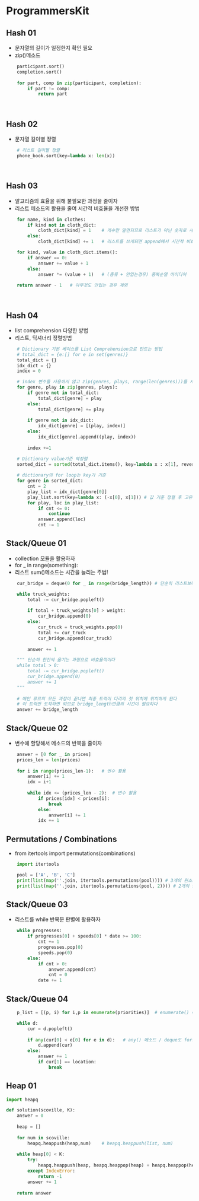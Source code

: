 # ProgrammersKit

## Hash 01
- 문자열의 길이가 일정한지 확인 필요
- zip()메소드
```python
    participant.sort()
    completion.sort()
    
    for part, comp in zip(participant, completion):
        if part != comp:
            return part
```

<br>

## Hash 02
- 문자열 길이별 정렬
```python
    # 리스트 길이별 정렬
    phone_book.sort(key=lambda x: len(x))
```

<br>

## Hash 03
- 알고리즘의 효율을 위해 불필요한 과정을 줄이자
- 리스트 메소드의 활용을 줄여 시간적 비효율을 개선한 방법

``` python
    for name, kind in clothes:
        if kind not in cloth_dict:
            cloth_dict[kind] = 1    # 개수만 알면되므로 리스트가 아닌 숫자로 사용
        else:
            cloth_dict[kind] += 1   # 리스트를 쓰게되면 append에서 시간적 비효율
```

```python
    for kind, value in cloth_dict.items():
        if answer == 0:
            answer += value + 1
        else:
            answer *= (value + 1)   # (종류 + 안입는경우) 중복순열 아이디어
    
    return answer - 1   # 아무것도 안입는 경우 제외
```

<br>

## Hash 04
- list comprehension 다양한 방법
- 리스트, 딕셔너리 정렬방법

```python
    # Dictionary 기본 베이스를 List Comprehension으로 만드는 방법
    # total_dict = {e:[] for e in set(genres)}
    total_dict = {}
    idx_dict = {}
    index = 0
```

```python
    # index 변수를 사용하지 않고 zip(genres, plays, range(len(genres)))를 사용하면 더 편하다
    for genre, play in zip(genres, plays):
        if genre not in total_dict:
            total_dict[genre] = play
        else:
            total_dict[genre] += play
        
        if genre not in idx_dict:
            idx_dict[genre] = [(play, index)]
        else:
            idx_dict[genre].append((play, index))
        
        index +=1
```

```python
    # Dictionary value기준 역정렬
    sorted_dict = sorted(total_dict.items(), key=lambda x : x[1], reverse=True) 
    
    # dictionary의 for loop는 key가 기준
    for genre in sorted_dict:
        cnt = 2
        play_list = idx_dict[genre[0]]
        play_list.sort(key=lambda x: (-x[0], x[1])) # 값 기준 정렬 후 고유 번호가 낮게 나오도록 재정렬
        for play, loc in play_list:
            if cnt <= 0:
                continue
            answer.append(loc)
            cnt -= 1
```

## Stack/Queue 01
- collection 모듈을 활용하자
- for _ in range(something):
- 리스트 sum()메소드는 시간을 늘리는 주범!

```python
    cur_bridge = deque(0 for _ in range(bridge_length)) # 단순히 리스트보다는 deque를 활용하자
```

```python
    while truck_weights:
        total -= cur_bridge.popleft()
        
        if total + truck_weights[0] > weight:
            cur_bridge.append(0)
        else:
            cur_truck = truck_weights.pop(0)
            total += cur_truck
            cur_bridge.append(cur_truck)
        
        answer += 1
```

```python
    """ 단순히 한칸씩 옮기는 과정으로 비효율적이다
    while total > 0:
        total -= cur_bridge.popleft()
        cur_bridge.append(0)
        answer += 1
    """
    
    # 메인 루프의 모든 과정이 끝나면 최종 트럭이 다리의 첫 위치에 위치하게 된다
    # 이 트럭만 도착하면 되므로 bridge_length만큼의 시간이 필요하다
    answer += bridge_length 
```

## Stack/Queue 02
- 변수에 할당해서 메소드의 반복을 줄이자
```python
    answer = [0 for _ in prices]
    prices_len = len(prices)
    
    for i in range(prices_len-1):   # 변수 활용
        answer[i] += 1
        idx = i+1
        
        while idx <= (prices_len - 2):  # 변수 활용
            if prices[idx] < prices[i]:
                break
            else:
                answer[i] += 1
            idx += 1
```

## Permutations / Combinations
- from itertools import permutations(combinations)
```python
    import itertools

    pool = ['A', 'B', 'C']
    print(list(map(''.join, itertools.permutations(pool)))) # 3개의 원소로 수열 만들기
    print(list(map(''.join, itertools.permutations(pool, 2)))) # 2개의 원소로 수열 만들기
```

## Stack/Queue 03
- 리스트를 while 반복문 판별에 활용하자

```python
    while progresses:
        if progresses[0] + speeds[0] * date >= 100:
            cnt += 1
            progresses.pop(0)
            speeds.pop(0)
        else:
            if cnt > 0:
                answer.append(cnt)
                cnt = 0
            date += 1
```

## Stack/Queue 04
```python
    p_list = [(p, i) for i,p in enumerate(priorities)]  # enumerate() 메소드
```

```python
    while d:
        cur = d.popleft()
        
        if any(cur[0] < e[0] for e in d):   # any() 메소드 / deque도 for문 가능
            d.append(cur)
        else:
            answer += 1
            if cur[1] == location:
                break
```

## Heap 01
```python
import heapq

def solution(scoville, K):
    answer = 0
    
    heap = []
    
    for num in scoville:
        heapq.heappush(heap,num)    # heapq.heappush(list, num)
        
    while heap[0] < K:
        try:
            heapq.heappush(heap, heapq.heappop(heap) + heapq.heappop(heap) * 2) # heapq.heappop()
        except IndexError:
            return -1
        answer += 1
            
    return answer
```

